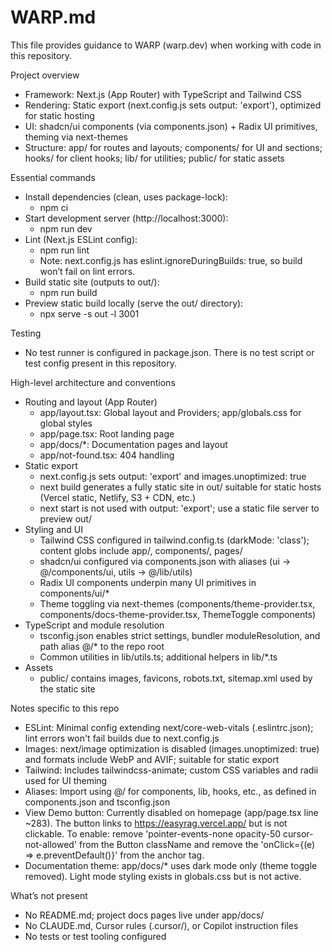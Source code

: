 # WARP.md

This file provides guidance to WARP (warp.dev) when working with code in this repository.

Project overview
- Framework: Next.js (App Router) with TypeScript and Tailwind CSS
- Rendering: Static export (next.config.js sets output: 'export'), optimized for static hosting
- UI: shadcn/ui components (via components.json) + Radix UI primitives, theming via next-themes
- Structure: app/ for routes and layouts; components/ for UI and sections; hooks/ for client hooks; lib/ for utilities; public/ for static assets

Essential commands
- Install dependencies (clean, uses package-lock):
  - npm ci
- Start development server (http://localhost:3000):
  - npm run dev
- Lint (Next.js ESLint config):
  - npm run lint
  - Note: next.config.js has eslint.ignoreDuringBuilds: true, so build won’t fail on lint errors.
- Build static site (outputs to out/):
  - npm run build
- Preview static build locally (serve the out/ directory):
  - npx serve -s out -l 3001

Testing
- No test runner is configured in package.json. There is no test script or test config present in this repository.

High-level architecture and conventions
- Routing and layout (App Router)
  - app/layout.tsx: Global layout and Providers; app/globals.css for global styles
  - app/page.tsx: Root landing page
  - app/docs/*: Documentation pages and layout
  - app/not-found.tsx: 404 handling
- Static export
  - next.config.js sets output: 'export' and images.unoptimized: true
  - next build generates a fully static site in out/ suitable for static hosts (Vercel static, Netlify, S3 + CDN, etc.)
  - next start is not used with output: 'export'; use a static file server to preview out/
- Styling and UI
  - Tailwind CSS configured in tailwind.config.ts (darkMode: 'class'); content globs include app/, components/, pages/
  - shadcn/ui configured via components.json with aliases (ui -> @/components/ui, utils -> @/lib/utils)
  - Radix UI components underpin many UI primitives in components/ui/*
  - Theme toggling via next-themes (components/theme-provider.tsx, components/docs-theme-provider.tsx, ThemeToggle components)
- TypeScript and module resolution
  - tsconfig.json enables strict settings, bundler moduleResolution, and path alias @/* to the repo root
  - Common utilities in lib/utils.ts; additional helpers in lib/*.ts
- Assets
  - public/ contains images, favicons, robots.txt, sitemap.xml used by the static site

Notes specific to this repo
- ESLint: Minimal config extending next/core-web-vitals (.eslintrc.json); lint errors won't fail builds due to next.config.js
- Images: next/image optimization is disabled (images.unoptimized: true) and formats include WebP and AVIF; suitable for static export
- Tailwind: Includes tailwindcss-animate; custom CSS variables and radii used for UI theming
- Aliases: Import using @/ for components, lib, hooks, etc., as defined in components.json and tsconfig.json
- View Demo button: Currently disabled on homepage (app/page.tsx line ~283). The button links to https://easyrag.vercel.app/ but is not clickable. To enable: remove 'pointer-events-none opacity-50 cursor-not-allowed' from the Button className and remove the 'onClick={(e) => e.preventDefault()}' from the anchor tag.
- Documentation theme: app/docs/* uses dark mode only (theme toggle removed). Light mode styling exists in globals.css but is not active.

What’s not present
- No README.md; project docs pages live under app/docs/
- No CLAUDE.md, Cursor rules (.cursor/), or Copilot instruction files
- No tests or test tooling configured
